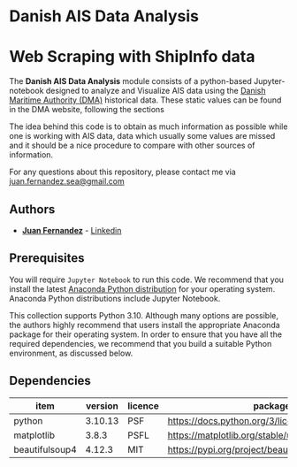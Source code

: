 # Danish AIS Data Analysis


# Web Scraping with ShipInfo data

The **Danish AIS Data Analysis** module consists of a python-based Jupyter-notebook 
designed to analyze and Visualize AIS data using the [Danish Maritime Authority (DMA)](https://www.dma.dk/safety-at-sea/navigational-information/ais-data) historical data. These static values can be found in the DMA website, following the sections 


The idea behind this code is to obtain as much information as possible while one is working with AIS data, data which usually some values are missed and it should be a nice procedure to compare with other sources of information.  


For any questions about this repository, please contact me via juan.fernandez.sea@gmail.com

## Authors

* [**Juan Fernandez**](mailto://juan.fernandez.sea@gmail.com) - [Linkedin](https://www.linkedin.com/in/juan-fernandez-martinez/)



## Prerequisites

You will require `Jupyter Notebook` to run this code. We recommend that you install 
the latest [Anaconda Python distribution](https://www.anaconda.com/) for your 
operating system. Anaconda Python distributions include Jupyter Notebook.


This collection supports Python 3.10. Although many options are possible, the 
authors highly recommend that users install the appropriate Anaconda package 
for their operating system. In order to ensure that you have all the required 
dependencies, we recommend that you build a suitable Python environment, as 
discussed below.


## Dependencies

|item|version|licence|package info|
|---|---|---|---|
|python|3.10.13|PSF|https://docs.python.org/3/license.html|
|matplotlib|3.8.3|PSFL|https://matplotlib.org/stable/users/project/license.html|
|beautifulsoup4|4.12.3|MIT|https://pypi.org/project/beautifulsoup4/|








